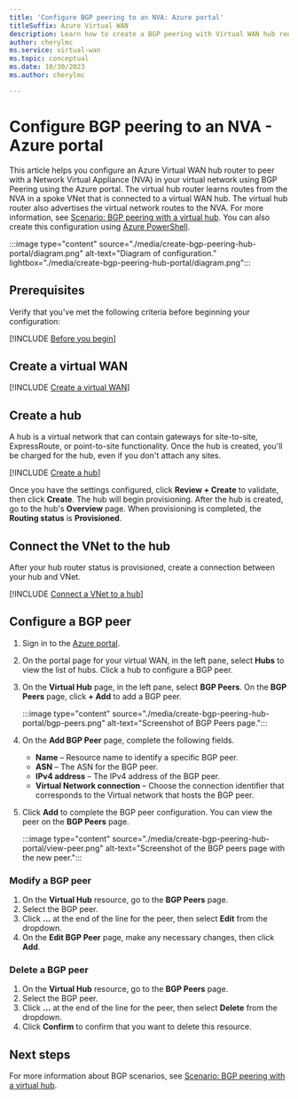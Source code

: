 ```yaml
---
title: 'Configure BGP peering to an NVA: Azure portal'
titleSuffix: Azure Virtual WAN
description: Learn how to create a BGP peering with Virtual WAN hub router.
author: cherylmc
ms.service: virtual-wan
ms.topic: conceptual
ms.date: 10/30/2023
ms.author: cherylmc

---
```

# Configure BGP peering to an NVA - Azure portal

This article helps you configure an Azure Virtual WAN hub router to peer with a Network Virtual Appliance (NVA) in your virtual network using BGP Peering using the Azure portal. The virtual hub router learns routes from the NVA in a spoke VNet that is connected to a virtual WAN hub. The virtual hub router also advertises the virtual network routes to the NVA. For more information, see [Scenario: BGP peering with a virtual hub](scenario-bgp-peering-hub.md). You can also create this configuration using [Azure PowerShell](create-bgp-peering-hub-powershell.md).

:::image type="content" source="./media/create-bgp-peering-hub-portal/diagram.png" alt-text="Diagram of configuration." lightbox="./media/create-bgp-peering-hub-portal/diagram.png":::

## Prerequisites

Verify that you've met the following criteria before beginning your configuration:

[!INCLUDE [Before you begin](../../includes/virtual-wan-before-include.md)]

## Create a virtual WAN

[!INCLUDE [Create a virtual WAN](~/reusable-content/ce-skilling/azure/includes/virtual-wan-create-vwan-include.md)]

## Create a hub

A hub is a virtual network that can contain gateways for site-to-site, ExpressRoute, or point-to-site functionality. Once the hub is created, you'll be charged for the hub, even if you don't attach any sites.

[!INCLUDE [Create a hub](~/reusable-content/ce-skilling/azure/includes/virtual-wan-hub-basics.md)]

Once you have the settings configured, click **Review + Create** to validate, then click **Create**. The hub will begin provisioning. After the hub is created, go to the hub's **Overview** page. When provisioning is completed, the **Routing status** is **Provisioned**.

## Connect the VNet to the hub

After your hub router status is provisioned, create a connection between your hub and VNet.

[!INCLUDE [Connect a VNet to a hub](../../includes/virtual-wan-connect-vnet-hub-include.md)]

## Configure a BGP peer

1. Sign in to the [Azure portal](https://portal.azure.com).

1. On the portal page for your virtual WAN, in the left pane, select **Hubs** to view the list of hubs. Click a hub to configure a BGP peer.

1. On the **Virtual Hub** page, in the left pane, select **BGP Peers**. On the **BGP Peers** page, click **+ Add** to add a BGP peer.

    :::image type="content" source="./media/create-bgp-peering-hub-portal/bgp-peers.png" alt-text="Screenshot of BGP Peers page.":::

1. On the **Add BGP Peer** page, complete the following fields.

    * **Name** – Resource name to identify a specific BGP peer.
    * **ASN** – The ASN for the BGP peer.
    * **IPv4 address** – The IPv4 address of the BGP peer.
    * **Virtual Network connection** – Choose the connection identifier that corresponds to the Virtual network that hosts the BGP peer.

1. Click **Add** to complete the BGP peer configuration. You can view the peer on the **BGP Peers** page.

    :::image type="content" source="./media/create-bgp-peering-hub-portal/view-peer.png" alt-text="Screenshot of the BGP peers page with the new peer.":::

### Modify a BGP peer

1. On the **Virtual Hub** resource, go to the **BGP Peers** page.
1. Select the BGP peer.
1. Click **…** at the end of the line for the peer, then select **Edit** from the dropdown.
1. On the **Edit BGP Peer** page, make any necessary changes, then click **Add**.

### Delete a BGP peer

1. On the **Virtual Hub** resource, go to the **BGP Peers** page.
1. Select the BGP peer.
1. Click **…** at the end of the line for the peer, then select **Delete** from the dropdown.
1. Click **Confirm** to confirm that you want to delete this resource.

## Next steps

For more information about BGP scenarios, see [Scenario: BGP peering with a virtual hub](scenario-bgp-peering-hub.md).
